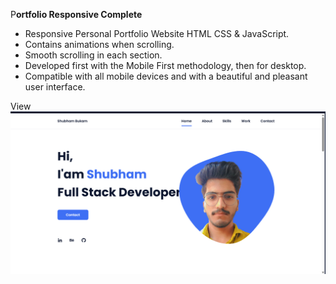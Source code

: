 P**ortfolio Responsive Complete**
* Responsive Personal Portfolio Website HTML CSS & JavaScript.
* Contains animations when scrolling.
* Smooth scrolling in each section.
* Developed first with the Mobile First methodology, then for desktop.
* Compatible with all mobile devices and with a beautiful and pleasant user interface.

View
![img.png](img.png)
